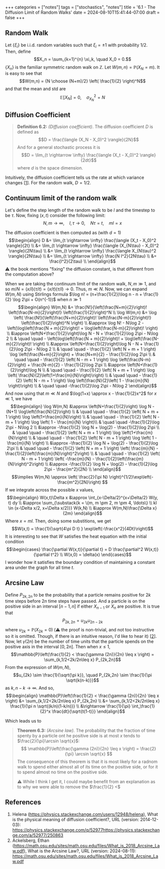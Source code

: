 +++
categories = ["notes"]
tags = ["stochastics", "notes"]
title = '6.1 - The Diffusion Limit of Random Walks'
date = 2024-08-10T15:41:44-07:00
draft = false
+++

## Random Walk
Let $\{\xi_i\}$ be i.i.d. random variables such that $\xi_i = \pm 1$ with probability $1/2$. Then, define
$$X_n = \sum_{k=1}^{n} \xi_k, \quad X_0 = 0.$$
$\{X_n\}$ is the familiar symmetric random walk on $\mathbb{Z}$. Let $W(m,n) = \mathbb{P}(X_N = m)$. It is easy to see that
$$W(m,n) = {N \choose (N+m)/2} \left( \frac{1}{2} \right)^N$$
and that the mean and std are
$$\mathbb{E}[X_N] = 0, \quad \sigma^2_{X_N} = N$$

## Diffusion Coefficient
> **Definition 6.2:** _(Diffusion coefficient)_. The diffusion coefficient $D$ is defined as
> $$D = \frac{\langle (X_N - X_0)^2 \rangle}{2N}$$
> And for a general stochastic process it is
> $$D = \lim_{t \rightarrow \infty} \frac{\langle (X_t - X_0)^2 \rangle}{2dt}$$
> where $d$ is the space dimension.

Intuitively, the diffusion coefficient tells us the rate at which variance changes [[1](https://physics.stackexchange.com/a/52977/250863)]. For the random walk, $D = 1/2$.

## Continuum limit of the random walk

Let's define the step length of the random walk to be $l$ and the timestep to be $\tau$. Now, fixing $(x,t)$ consider the following limit:
$$N,m \rightarrow \infty, \quad l,\tau \rightarrow 0, \quad N\tau = t, \quad ml=x$$

The diffusion coefficient is then computed as (with $d=1$)
$$\begin{align} 
D &= \lim_{t \rightarrow \infty}  \frac{\langle (X_t - X_0)^2 \rangle}{2t} \\
&= \lim_{t \rightarrow \infty}  \frac{\langle (X_{N\tau} - X_0)^2 \rangle}{2N\tau} \\
&= \lim_{t \rightarrow \infty}  \frac{\langle X_{N\tau}^2 \rangle}{2N\tau} \\
&= \lim_{t \rightarrow \infty}  \frac{N l^2}{2N\tau} \\
&= \frac{l^2}{2\tau} \\
\end{align}$$
:warning: the book mentions "fixing" the diffusion constant, is that different from the computation above?

When we are taking the continuum limit of the random walk, $N, m \gg 1$, and so $m/N = (x/l) (\tau/t) = (x/t) (\tau/l) \rightarrow 0$. Thus, $m \ll N$. Now, we can expand $W(m,N)$ using Stirlings formula $\log n! = (n+\frac{1}{2})\log n - n + \frac{1}{2} \log 2\pi + O(n^{-1})$ when $n \gg 1$
$$\begin{align}
W(m,N) &= \frac{N!}{\left(\frac{N+m}{2}\right)! \left(\frac{N-m}{2}\right)!} \left(\frac{1}{2}\right)^N \\
\log W(m,n) &= \log \left( \frac{N!}{\left(\frac{N+m}{2}\right)! \left(\frac{N-m}{2}\right)!} \left(\frac{1}{2}\right)^N \right) \\
&\approx \log N! - N\log 2 - \left(\log\left(\frac{N + m}{2}\right)! + \log\left(\frac{N-m}{2}\right)! \right) \\
&\approx \left(N+\frac{1}{2}\right)\log N - N + \frac{1}{2}\log 2\pi - N\log 2 \\ 
& \quad \quad - \left(\log\left(\frac{N + m}{2}\right)! + \log\left(\frac{N-m}{2}\right)! \right) \\
&\approx \left(N+\frac{1}{2}\right)\log N - N + \frac{1}{2}\log 2\pi - N\log 2 \\ 
& \quad \quad - \frac{1}{2} \left( N + m + 1 \right) \log \left(\frac{N+m}{2}\right) + \frac{N+m}{2} - \frac{1}{2}\log 2\pi \\
& \quad \quad - \frac{1}{2} \left( N - m + 1 \right) \log \left(\frac{N-m}{2}\right) + \frac{N-m}{2} - \frac{1}{2}\log 2\pi \\
&\approx \left(N+\frac{1}{2}\right)\log N \\ 
& \quad \quad - \frac{1}{2} \left( N + m + 1 \right) \log \left( \frac{N}{2}\left(1+\frac{m}{N}\right)\right) \\
& \quad \quad - \frac{1}{2} \left( N - m + 1 \right) \log \left(\frac{N}{2}\left( 1 - \frac{m}{N} \right)\right) \\
& \quad \quad -\frac{1}{2}\log 2\pi - N\log 2
\end{align}$$
And now using that $m \ll N$ and $\log(1+x) \approx x - \frac{1}{2}x^2$ for $x \ll 1$, we have
$$\begin{align}
\log W(m,N) &\approx \left(N+\frac{1}{2}\right) \log N - (N+1) \log\left(\frac{N}{2}\right) \\
& \quad \quad - \frac{1}{2} \left( N + m + 1 \right) \log \left(1+\frac{m}{N}\right) \\
& \quad \quad - \frac{1}{2} \left( N - m + 1 \right) \log \left( 1 - \frac{m}{N} \right)\\
& \quad \quad -\frac{1}{2}\log 2\pi - N\log 2 \\
&\approx -\frac{1}{2} \log N + \log(2) - \frac{1}{2}\log 2\pi \\
& \quad \quad - \frac{1}{2} \left( N + m + 1 \right) \log \left(1+\frac{m}{N}\right) \\
& \quad \quad - \frac{1}{2} \left( N - m + 1 \right) \log \left( 1 - \frac{m}{N} \right) \\
&\approx -\frac{1}{2} \log N + \log(2) - \frac{1}{2}\log 2\pi \\
& \quad \quad - \frac{1}{2} \left( N + m + 1 \right) \left( \frac{m}{N} - \frac{1}{2}\left(\frac{m}{N}\right)^2\right) \\
& \quad \quad - \frac{1}{2} \left( N - m + 1 \right) \left( -\frac{m}{N} - \frac{1}{2}\left(\frac{m}{N}\right)^2\right) \\
&\approx -\frac{1}{2} \log N + \log(2) - \frac{1}{2}\log 2\pi - \frac{m^2}{2N} \\
\end{align}$$
$$\implies  W(m,N) \approx \left( \frac{2}{\pi N} \right)^{1/2}\exp\left(-\frac{m^2}{2N}\right) $$
If we integrate across the possible $x$ values,
$$\begin{align}
W(x,t)\Delta x &\approx \int_{x-\Delta/2}^{x+\Delta/2} W(y, t) dy \\
&\approx \sum_{\substack{k = \{m, m \pm 2, m \pm 4, \ldots\} \\ kl \in (x-\Delta x/2, x+\Delta x/2)}} W(k,N) \\
&\approx W(m,N)\frac{\Delta x}{2m}
\end{align}$$
Where $x=ml$. Then, doing some substitions, we get
$$W(x,t) = \frac{1}{\sqrt{4\pi D t} } \exp\left(-\frac{x^2}{4Dt}\right)$$
It is interesting to see that $W$ satisfies the heat equation with the initial condition
$$\begin{cases}
    \frac{\partial W(x,t)}{\partial t} = D \frac{\partial^2 W(x,t)}{\partial t^2} \\
    W(x,0) = \delta(x)
\end{cases}$$
I wonder how it satisfies the boundary condition of maintaining a constant area under the graph for all time $t$.

## Arcsine Law
Define $P_{2k,2n}$ to be the probability that a particle remains positive for $2k$ time steps before $2n$ time steps have passed. And a particle is on the positive side in an interval $[n-1,n]$ if either $X_{n-1}$ or $X_{n}$ are positive. It is true that
$$P_{2k,2n} = u_{2k}u_{2n-2k}$$
where $u_{2k} = \mathbb{P}(X_{2k} = 0)$ (:warning: the proof is non-trivial, and not too instructive so it is omitted. Though, if there is an intuitive reason, I'd like to hear it) [[2](https://math.osu.edu/sites/math.osu.edu/files/What_is_2018_Arcsine_Law.pdf)]. Now, let $\gamma(2n)$ be the number of time units that the particle spends on the positive axis in the interval $[0,2n]$. Then when $x \leq 1$,
$$\mathbb{P}\left(\frac{1}{2} < \frac{\gamma (2n)}{2n} \leq x \right) = \sum_{k,1/2<2k/2n\leq x} P_{2k,2n}$$
From the expression of $W(m,N)$,
$$u_{2k} \sim \frac{1}{\sqrt{\pi k}}, \quad P_{2k,2n} \sim \frac{1}{\pi \sqrt{k(n-k)}}$$
as $k, n-k \rightarrow \infty$. And so,
$$\begin{align}
\mathbb{P}\left(\frac{1}{2} < \frac{\gamma (2n)}{2n} \leq x \right) &= \sum_{k,1/2<2k/2n\leq x} P_{2k,2n} \\
&= \sum_{k,1/2<2k/2n\leq x}  \frac{1}{\pi n \sqrt{(k/n)(1-k/n)}} \\
&\rightarrow \frac{1}{\pi} \int_\frac{1}{2}^x \frac{dt}{\sqrt{t(1-t)}}
\end{align}$$

Which leads us to

> **Theorem 6.3:** _(Arcsine law)._ The probability that the fraction of time spenty by a particle ont he positive side is at most $x$ tends to $\frac{2}{\pi}\arcsin \sqrt{x}$:
> $$ \mathbb{P}\left(\frac{\gamma (2n)}{2n} \leq x \right) = \frac{2}{\pi} \arcsin \sqrt{x} $$
> The consequence of this theorem is that it is most likely for a radnom walk to spend either almost all of its time on the positive side, or for it to spend almost no time on the positive side.
>
> :warning: While I think I get it, I could maybe benefit from an explanation as to why we were able to remove the $\frac{1}{2} <$

## References
1. Helena (https://physics.stackexchange.com/users/12948/helena), What is the physical meaning of diffusion coefficient?, URL (version: 2014-12-03): https://physics.stackexchange.com/q/52977https://physics.stackexchange.com/a/52977/250863
1. Ackelsberg, Ethan (https://math.osu.edu/sites/math.osu.edu/files/What_is_2018_Arcsine_Law.pdf), What is the Arcsine Law?, URL (version: 2024-08-11): https://math.osu.edu/sites/math.osu.edu/files/What_is_2018_Arcsine_Law.pdf